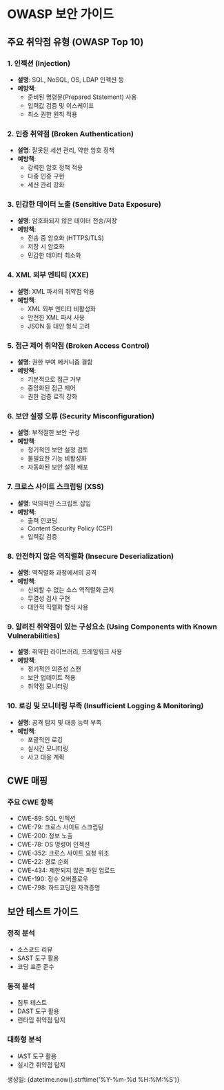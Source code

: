 # OWASP 보안 가이드

## 주요 취약점 유형 (OWASP Top 10)

### 1. 인젝션 (Injection)
- **설명**: SQL, NoSQL, OS, LDAP 인젝션 등
- **예방책**: 
  - 준비된 명령문(Prepared Statement) 사용
  - 입력값 검증 및 이스케이프
  - 최소 권한 원칙 적용

### 2. 인증 취약점 (Broken Authentication)
- **설명**: 잘못된 세션 관리, 약한 암호 정책
- **예방책**:
  - 강력한 암호 정책 적용
  - 다중 인증 구현
  - 세션 관리 강화

### 3. 민감한 데이터 노출 (Sensitive Data Exposure)
- **설명**: 암호화되지 않은 데이터 전송/저장
- **예방책**:
  - 전송 중 암호화 (HTTPS/TLS)
  - 저장 시 암호화
  - 민감한 데이터 최소화

### 4. XML 외부 엔티티 (XXE)
- **설명**: XML 파서의 취약점 악용
- **예방책**:
  - XML 외부 엔티티 비활성화
  - 안전한 XML 파서 사용
  - JSON 등 대안 형식 고려

### 5. 접근 제어 취약점 (Broken Access Control)
- **설명**: 권한 부여 메커니즘 결함
- **예방책**:
  - 기본적으로 접근 거부
  - 중앙화된 접근 제어
  - 권한 검증 로직 강화

### 6. 보안 설정 오류 (Security Misconfiguration)
- **설명**: 부적절한 보안 구성
- **예방책**:
  - 정기적인 보안 설정 검토
  - 불필요한 기능 비활성화
  - 자동화된 보안 설정 배포

### 7. 크로스 사이트 스크립팅 (XSS)
- **설명**: 악의적인 스크립트 삽입
- **예방책**:
  - 출력 인코딩
  - Content Security Policy (CSP)
  - 입력값 검증

### 8. 안전하지 않은 역직렬화 (Insecure Deserialization)
- **설명**: 역직렬화 과정에서의 공격
- **예방책**:
  - 신뢰할 수 없는 소스 역직렬화 금지
  - 무결성 검사 구현
  - 대안적 직렬화 형식 사용

### 9. 알려진 취약점이 있는 구성요소 (Using Components with Known Vulnerabilities)
- **설명**: 취약한 라이브러리, 프레임워크 사용
- **예방책**:
  - 정기적인 의존성 스캔
  - 보안 업데이트 적용
  - 취약점 모니터링

### 10. 로깅 및 모니터링 부족 (Insufficient Logging & Monitoring)
- **설명**: 공격 탐지 및 대응 능력 부족
- **예방책**:
  - 포괄적인 로깅
  - 실시간 모니터링
  - 사고 대응 계획

## CWE 매핑

### 주요 CWE 항목
- CWE-89: SQL 인젝션
- CWE-79: 크로스 사이트 스크립팅
- CWE-200: 정보 노출
- CWE-78: OS 명령어 인젝션
- CWE-352: 크로스 사이트 요청 위조
- CWE-22: 경로 순회
- CWE-434: 제한되지 않은 파일 업로드
- CWE-190: 정수 오버플로우
- CWE-798: 하드코딩된 자격증명

## 보안 테스트 가이드

### 정적 분석
- 소스코드 리뷰
- SAST 도구 활용
- 코딩 표준 준수

### 동적 분석
- 침투 테스트
- DAST 도구 활용
- 런타임 취약점 탐지

### 대화형 분석
- IAST 도구 활용
- 실시간 취약점 탐지

생성일: {datetime.now().strftime('%Y-%m-%d %H:%M:%S')}
